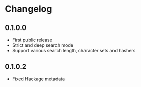 # Changelog

## 0.1.0.0
* First public release
* Strict and deep search mode
* Support various search length, character sets and hashers

## 0.1.0.2
* Fixed Hackage metadata